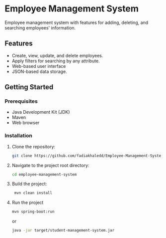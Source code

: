 # Employee Management System

Employee management system with features for adding, deleting, and searching employees' information.

## Features

- Create, view, update, and delete employees.
- Apply filters for searching by any attribute.
- Web-based user interface
- JSON-based data storage.

## Getting Started

### Prerequisites

- Java Development Kit (JDK)
- Maven
- Web browser
### Installation

1. Clone the repository:

   ```bash
   git clone https://github.com/fadiakhaledd/Employee-Management-System.git

2. Navigate to the project root directory:

   ```bash
   cd employee-management-system
   ```

3. Build the project:

   ```bash
    mvn clean install
    ```

4. Run the project

   ```bash
   mvn spring-boot:run
   ```
   or
    ```bash
   java -jar target/student-management-system.jar   
